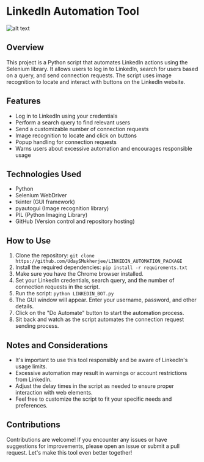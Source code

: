 # LinkedIn Automation Tool

![alt text]([https://i.imgur.com/F7ZHRoy.png](https://imgur.com/9wWJbtt))

## Overview
This project is a Python script that automates LinkedIn actions using the Selenium library. It allows users to log in to LinkedIn, search for users based on a query, and send connection requests. The script uses image recognition to locate and interact with buttons on the LinkedIn website.

## Features
- Log in to LinkedIn using your credentials
- Perform a search query to find relevant users
- Send a customizable number of connection requests
- Image recognition to locate and click on buttons
- Popup handling for connection requests
- Warns users about excessive automation and encourages responsible usage

## Technologies Used
- Python
- Selenium WebDriver
- tkinter (GUI framework)
- pyautogui (Image recognition library)
- PIL (Python Imaging Library)
- GitHub (Version control and repository hosting)

## How to Use
1. Clone the repository: `git clone https://github.com/UdaySMukherjee/LINKEDIN_AUTOMATION_PACKAGE`
2. Install the required dependencies: `pip install -r requirements.txt`
3. Make sure you have the Chrome browser installed.
4. Set your LinkedIn credentials, search query, and the number of connection requests in the script.
5. Run the script: `python LINKEDIN_BOT.py`
6. The GUI window will appear. Enter your username, password, and other details.
7. Click on the "Do Automate" button to start the automation process.
8. Sit back and watch as the script automates the connection request sending process.

## Notes and Considerations
- It's important to use this tool responsibly and be aware of LinkedIn's usage limits.
- Excessive automation may result in warnings or account restrictions from LinkedIn.
- Adjust the delay times in the script as needed to ensure proper interaction with web elements.
- Feel free to customize the script to fit your specific needs and preferences.

## Contributions
Contributions are welcome! If you encounter any issues or have suggestions for improvements, please open an issue or submit a pull request. Let's make this tool even better together!
